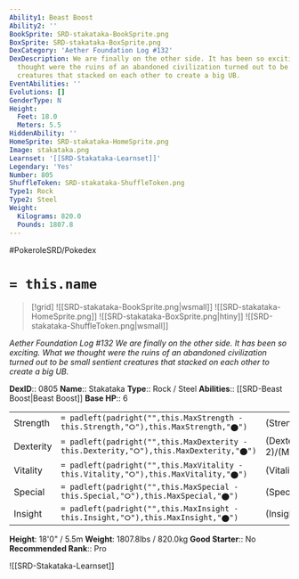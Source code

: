 ```yaml
---
Ability1: Beast Boost
Ability2: ''
BookSprite: SRD-stakataka-BookSprite.png
BoxSprite: SRD-stakataka-BoxSprite.png
DexCategory: 'Aether Foundation Log #132'
DexDescription: We are finally on the other side. It has been so exciting. What we
  thought were the ruins of an abandoned civilization turned out to be small sentient
  creatures that stacked on each other to create a big UB.
EventAbilities: ''
Evolutions: []
GenderType: N
Height:
  Feet: 18.0
  Meters: 5.5
HiddenAbility: ''
HomeSprite: SRD-stakataka-HomeSprite.png
Image: stakataka.png
Learnset: '[[SRD-Stakataka-Learnset]]'
Legendary: 'Yes'
Number: 805
ShuffleToken: SRD-stakataka-ShuffleToken.png
Type1: Rock
Type2: Steel
Weight:
  Kilograms: 820.0
  Pounds: 1807.8
---
```


#PokeroleSRD/Pokedex

# `= this.name`

> [!grid]
> ![[SRD-stakataka-BookSprite.png|wsmall]]
> ![[SRD-stakataka-HomeSprite.png]]
> ![[SRD-stakataka-BoxSprite.png|htiny]]
> ![[SRD-stakataka-ShuffleToken.png|wsmall]]


*Aether Foundation Log #132*
*We are finally on the other side. It has been so exciting. What we thought were the ruins of an abandoned civilization turned out to be small sentient creatures that stacked on each other to create a big UB.*

**DexID**:: 0805
**Name**:: Stakataka
**Type**:: Rock / Steel
**Abilities**:: [[SRD-Beast Boost|Beast Boost]]
**Base HP**:: 6

|           |                                                                                        |                                          |
| --------- | -------------------------------------------------------------------------------------- | ---------------------------------------- |
| Strength  | `= padleft(padright("",this.MaxStrength - this.Strength,"⭘"),this.MaxStrength,"⬤")`    | (Strength::7)/(MaxStrength::7)   |
| Dexterity | `= padleft(padright("",this.MaxDexterity - this.Dexterity,"⭘"),this.MaxDexterity,"⬤")` | (Dexterity:: 2)/(MaxDexterity::2) |
| Vitality  | `= padleft(padright("",this.MaxVitality - this.Vitality,"⭘"),this.MaxVitality,"⬤")`    | (Vitality::10)/(MaxVitality::10)   |
| Special   | `= padleft(padright("",this.MaxSpecial - this.Special,"⭘"),this.MaxSpecial,"⬤")`       | (Special::4)/(MaxSpecial::4)     |
| Insight   | `= padleft(padright("",this.MaxInsight - this.Insight,"⭘"),this.MaxInsight,"⬤")`       | (Insight::6)/(MaxInsight::6)     |

**Height**: 18'0" / 5.5m
**Weight**: 1807.8lbs / 820.0kg
**Good Starter**:: No
**Recommended Rank**:: Pro

![[SRD-Stakataka-Learnset]]